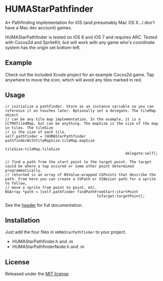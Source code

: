 # HUMAStarPathfinder

A* Pathfinding implementation for iOS (and presumably Mac OS X...I don't have a Mac dev account) games.

HUMAStarPathfinder is tested on iOS 6 and iOS 7 and requires ARC. Tested with Cocos2d and SpriteKit, but will work with any game who's coordinate system has the origin set bottom-left.

## Example
Check out the included Xcode project for an example Cocos2d game. Tap anywhere to move the icon, which will avoid any tiles marked in red.

## Usage
```objc
// initialize a pathfinder. Store as an instance variable so you can reference it on touches later. Optionally set a delegate. The tileMap object
// can be any tile map implementation. In the example, it is a CCTMXTiledMap, but can be anything. The mapSize is the size of the map in tiles. The tileSize
// is the size of each tile.
self.pathfinder = [HUMAStarPathfinder pathfinderWithTileMapSize:tileMap.mapSize
													   tileSize:tileMap.tileSize
													   delegate:self];

// find a path from the start point to the target point. The target could be where a tap occured or some other point determined programmatically.
// returned is an array of NSValue-wrapped CGPoints that describe the path. From here you can create a CGPath or UIBezier path for a sprite to follow,
// move a sprite from point to point, etc.
NSArray *path = [self.pathfinder findPathFromStart:startPoint
										  toTarget:targetPoint];
```

See the [header](HUMAStarPathfinder/HUMAStarPathfinder.h) for full documentation.

## Installation
Just add the four files in `HUMAStarPathfinder` to your project.

- HUMAStarPathfinder.h and .m
- HUMAStarPathfinderNode.h and .m

## License
Released under the [MIT license](LICENSE)